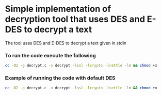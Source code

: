 # Simple implementation of decryption tool that uses DES and E-DES to decrypt a text
The tool uses DES and E-DES to decrypt a text given in stdin

### To run the code execute the following
```bash
cc -O2 -g decrypt.c -o decrypt -lssl -lcrypto -lnettle -lm && chmod +x decrypt && cat test.txt | ./decrypt && rm decrypt
```

### Example of running the code with default DES
```bash
cc -O2 -g decrypt.c -o decrypt -lssl -lcrypto -lnettle -lm && chmod +x decrypt && cat test.txt | ./decrypt -d && rm decrypt
```
